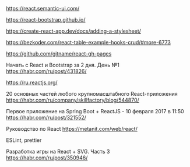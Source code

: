 https://react.semantic-ui.com/

https://react-bootstrap.github.io/

https://create-react-app.dev/docs/adding-a-stylesheet/

https://bezkoder.com/react-table-example-hooks-crud/#more-6773

https://github.com/gitname/react-gh-pages

Начать с React и Bootstrap за 2 дня. День №1
https://habr.com/ru/post/431826/

https://ru.reactjs.org/

20 основных частей любого крупномасштабного React-приложения
https://habr.com/ru/company/skillfactory/blog/544870/

Первое приложение на Spring Boot + ReactJS - 10 февраля 2017 в 11:50
https://habr.com/ru/post/321552/

Руководство по React
https://metanit.com/web/react/

ESLint, prettier

Разработка игры на React + SVG. Часть 3
https://habr.com/ru/post/350946/